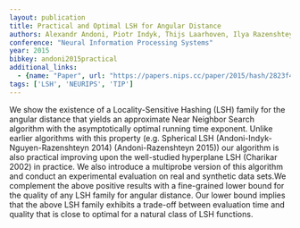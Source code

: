 ```yaml
---
layout: publication
title: Practical and Optimal LSH for Angular Distance
authors: Alexandr Andoni, Piotr Indyk, Thijs Laarhoven, Ilya Razenshteyn, Ludwig Schmidt
conference: "Neural Information Processing Systems"
year: 2015
bibkey: andoni2015practical
additional_links:
  - {name: "Paper", url: "https://papers.nips.cc/paper/2015/hash/2823f4797102ce1a1aec05359cc16dd9-Abstract.html"}
tags: ['LSH', 'NEURIPS', 'TIP']
---
```

We show the existence of a Locality-Sensitive Hashing (LSH) family for the angular distance that yields an approximate Near Neighbor Search algorithm with the asymptotically optimal running time exponent. Unlike earlier algorithms with this property (e.g. Spherical LSH (Andoni-Indyk-Nguyen-Razenshteyn 2014) (Andoni-Razenshteyn 2015)) our algorithm is also practical improving upon the well-studied hyperplane LSH (Charikar 2002) in practice. We also introduce a multiprobe version of this algorithm and conduct an experimental evaluation on real and synthetic data sets.We complement the above positive results with a fine-grained lower bound for the quality of any LSH family for angular distance. Our lower bound implies that the above LSH family exhibits a trade-off between evaluation time and quality that is close to optimal for a natural class of LSH functions.
